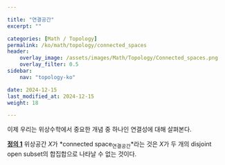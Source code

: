 ```yaml
---

title: "연결공간"
excerpt: ""

categories: [Math / Topology]
permalink: /ko/math/topology/connected_spaces
header:
    overlay_image: /assets/images/Math/Topology/Connected_spaces.png
    overlay_filter: 0.5
sidebar: 
    nav: "topology-ko"

date: 2024-12-15
last_modified_at: 2024-12-15
weight: 18

---
```


이제 우리는 위상수학에서 중요한 개념 중 하나인 연결성에 대해 살펴본다.

<div class="definition" markdown="1">

<ins id="def1">**정의 1**</ins> 위상공간 $X$가 *connected space<sub>연결공간</sub>*라는 것은 $X$가 두 개의 disjoint open subset의 합집합으로 나타날 수 없는 것이다. 

</div>